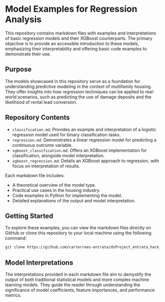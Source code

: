 

# Model Examples for Regression Analysis

This repository contains markdown files with examples and interpretations of basic regression models and their XGBoost counterparts. The primary objective is to provide an accessible introduction to these models, emphasizing their interpretability and offering basic code examples to demonstrate their use.

## Purpose

The models showcased in this repository serve as a foundation for understanding predictive modeling in the context of multifamily housing. They offer insights into how regression techniques can be applied to real-world scenarios, such as predicting the use of damage deposits and the likelihood of rental lead conversion.

## Repository Contents

- `classification.md`: Provides an example and interpretation of a logistic regression model used for binary classification tasks.
- `regression.md`: Demonstrates a linear regression model for predicting a continuous outcome variable.
- `xgboost_classification.md`: Offers an XGBoost implementation for classification, alongside model interpretation.
- `xgboost_regression.md`: Details an XGBoost approach to regression, with focus on interpretation of results.

Each markdown file includes:
- A theoretical overview of the model type.
- Practical use cases in the housing industry.
- Code examples in Python for implementing the model.
- Detailed explanations of the output and model interpretation.

## Getting Started

To explore these examples, you can view the markdown files directly on GitHub or clone this repository to your local machine using the following command:

```bash
git clone https://github.com/carterrees-entrata/dsProject_entrata_hack_2024.git
```

## Model Interpretations

The interpretations provided in each markdown file aim to demystify the output of both traditional statistical models and more complex machine learning models. They guide the reader through understanding the significance of model coefficients, feature importances, and performance metrics.



